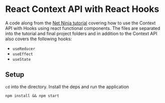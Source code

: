 # React Context API with React Hooks

A code along from the [Net Ninja tutorial][nnt] covering how to use the Context API with Hooks using react functional components. The files are separated into the tutorial and final project folders and in addition to the Context API also covers the following hooks:

- `useReducer`
- `useEffect`
- `useState`

## Setup

`cd` into the directory. Install the deps and run the application

```
npm install && npm start
```

<!-- LINKS -->
[nnt]: https://www.youtube.com/watch?v=6RhOzQciVwI&list=PL4cUxeGkcC9hNokByJilPg5g9m2APUePI&index=2
